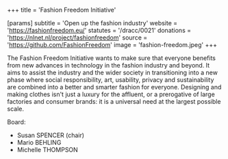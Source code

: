 +++
title = 'Fashion Freedom Initiative'

[params]
    subtitle = 'Open up the fashion industry'
    website = 'https://fashionfreedom.eu/'
    statutes = '/dracc/0021'
    donations = 'https://nlnet.nl/project/fashionfreedom'
    source = 'https://github.com/FashionFreedom'
    image = 'fashion-freedom.jpeg'
+++

The Fashion Freedom Initiative wants to make sure that everyone benefits from new advances in technology in the fashion industry and beyond. It aims to assist the industry and the wider society in transitioning into a new phase where social responsibility, art, usability, privacy and sustainability are combined into a better and smarter fashion for everyone. Designing and making clothes isn't just a luxury for the affluent, or a prerogative of large factories and consumer brands: it is a universal need at the largest possible scale.

Board:
 * Susan SPENCER (chair)
 * Mario BEHLING
 * Michelle THOMPSON
